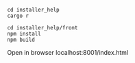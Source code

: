 ```
cd installer_help
cargo r

cd installer_help/front
npm install
npm build
```

Open in browser localhost:8001/index.html